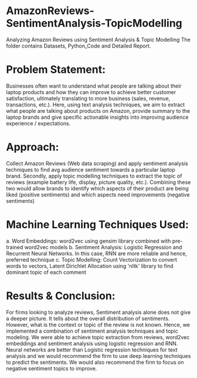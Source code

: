 # AmazonReviews-SentimentAnalysis-TopicModelling
Analyzing Amazon Reviews using Sentiment Analysis &amp; Topic Modelling 
The folder contains Datasets, Python_Code and Detailed Report.

# Problem Statement:  
Businesses often want to understand what people are talking about their laptop products and how they can improve to achieve better customer satisfaction, ultimately translating to more business (sales, revenue, transactions, etc.).  Here, using text analysis techniques, we aim to extract what people are talking about products on Amazon, provide summary to the laptop brands and give specific actionable insights into improving audience experience / expectations.


# Approach: 
Collect Amazon Reviews (Web data scraping) and apply sentiment analysis techniques to find avg audience sentiment towards a particular laptop brand. Secondly, apply topic modelling techniques to extract the topic of reviews (example battery life, display, picture quality, etc.). Combining these two would allow brands to identify which aspects of their product are being liked (positive sentiments) and which aspects need improvements (negative sentiments)


# Machine Learning Techniques Used: 
a. Word Embeddings:  word2vec using gensim library combined with pre-trained word2vec models
b. Sentiment Analysis: Logistic Regression and Recurrent Neural Networks. In this case, RNN are more reliable and hence, preferred technique
c. Topic Modelling: Count Vectorization to convert words to vectors, Latent Dirichlet Allocation using 'nltk' library to find dominant topic of each comment


# Results & Conclusion:
For firms looking to analyze reviews, Sentiment analysis alone does not give a deeper picture. It tells about the overall distribution of sentiments. However, what is the context or topic of the review is not known. Hence, we implemented a combination of sentiment analysis techniques and topic modeling. We were able to achieve topic extraction from reviews, word2vec embeddings and sentiment analysis using logistic regression and RNN. Neural networks are better than Logistic regression techniques for text analysis and we would recommend the firm to use deep learning techniques to predict the sentiments. We would also recommend the firm to focus on negative sentiment topics to improve.





